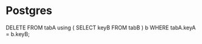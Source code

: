 # Postgres

DELETE FROM 
    tabA using (
        SELECT 
            keyB 
        FROM 
            tabB
    ) b 
WHERE 
    tabA.keyA = b.keyB;
